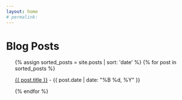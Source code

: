 ```yaml
---
layout: home
# permalink:
---
```


<h1>Blog Posts</h1>

<ul>
  {% assign sorted_posts = site.posts | sort: 'date' %}
  {% for post in sorted_posts %}
    <p>
      <a href="{{ post.url }}">{{ post.title }}</a> - {{ post.date | date: "%B %d, %Y" }}
    </p>
  {% endfor %}
</ul>
